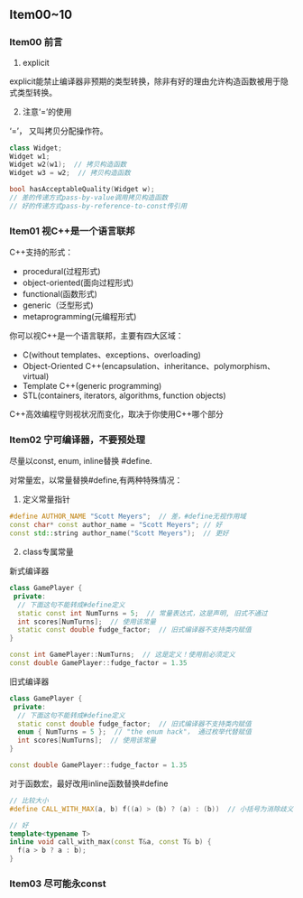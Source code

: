 Item00~10
------
### Item00 前言

01. explicit

explicit能禁止编译器非预期的类型转换，除非有好的理由允许构造函数被用于隐式类型转换。

02. 注意‘=’的使用

‘=’， 又叫拷贝分配操作符。

```cpp
class Widget;
Widget w1;
Widget w2(w1);  // 拷贝构造函数
Widget w3 = w2;  // 拷贝构造函数

bool hasAcceptableQuality(Widget w);  
// 差的传递方式pass-by-value调用拷贝构造函数
// 好的传递方式pass-by-reference-to-const传引用
```

### Item01 视C++是一个语言联邦

C++支持的形式：
- procedural(过程形式)
- object-oriented(面向过程形式)
- functional(函数形式)
- generic（泛型形式)
- metaprogramming(元编程形式)

你可以视C++是一个语言联邦，主要有四大区域：
- C(without templates、exceptions、overloading)
- Object-Oriented C++(encapsulation、inheritance、polymorphism、virtual)
- Template C++(generic programming)
- STL(containers, iterators, algorithms, function objects)

C++高效编程守则视状况而变化，取决于你使用C++哪个部分

### Item02 宁可编译器，不要预处理

尽量以const, enum, inline替换 #define.


对常量宏，以常量替换#define,有两种特殊情况：

1. 定义常量指针
```cpp
#define AUTHOR_NAME "Scott Meyers";  // 差，#define无视作用域
const char* const author_name = "Scott Meyers"; // 好
const std::string author_name("Scott Meyers");  // 更好
```

2. class专属常量

新式编译器
```cpp
class GamePlayer {
 private:
  // 下面这句不能转成#define定义
  static const int NumTurns = 5;  // 常量表达式，这是声明, 旧式不通过
  int scores[NumTurns];  // 使用该常量
  static const double fudge_factor;  // 旧式编译器不支持类内赋值
}

const int GamePlayer::NumTurns;  // 这是定义！使用前必须定义
const double GamePlayer::fudge_factor = 1.35
```
旧式编译器
```cpp
class GamePlayer {
 private:
  // 下面这句不能转成#define定义
  static const double fudge_factor;  // 旧式编译器不支持类内赋值
  enum { NumTurns = 5 };  // "the enum hack"， 通过枚举代替赋值
  int scores[NumTurns];  // 使用该常量  
}

const double GamePlayer::fudge_factor = 1.35
```

对于函数宏，最好改用inline函数替换#define
```cpp
// 比较大小
#define CALL_WITH_MAX(a, b) f((a) > (b) ? (a) : (b))  // 小括号为消除歧义，不好

// 好
template<typename T>
inline void call_with_max(const T&a, const T& b) {
  f(a > b ? a : b);
}

```

### Item03 尽可能永const

```cpp

```